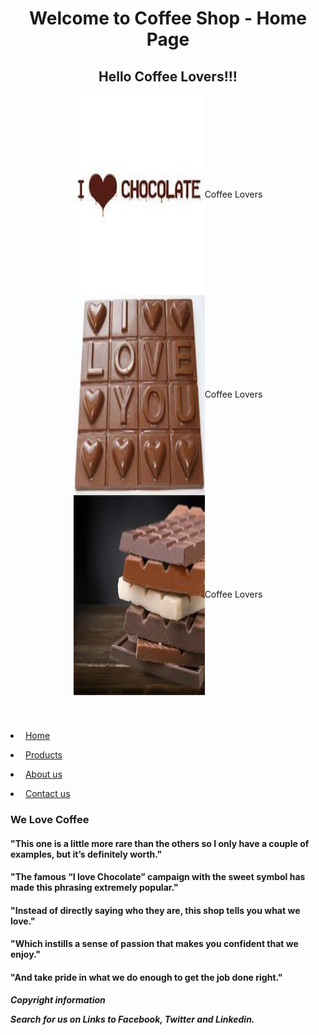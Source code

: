 <html lang="en">
<head>
	<title>Welcome to Coffee Shop Home Page</title>
	<meta charset="utf-8">
	<link rel="stylesheet" href="lv_chocostyles.css">
</head>
<body>
<div id="wrapper"> 
	<header>
		<h1>Welcome to Coffee Shop - Home Page</h1>
		<h2>Hello Coffee Lovers!!!</h2>
		<img style="vertical-align:middle" src="choc1.jpg" class="floatcenter" alt="Coffee Lovers" width="210" height="320"><span style="">Coffee Lovers</span>
	    <img style="vertical-align:middle" src="choc2.jpg" class="floatcenter" alt="Coffee Lovers" width="210" height="320"><span style="">Coffee Lovers</span>
		<img style="vertical-align:middle" src="choc3.jpg" class="floatcenter" alt="Coffee Lovers" width="210" height="320"><span style="">Coffee Lovers</span>
	</header>
	<nav>
		<p><li>&nbsp;<a href="lv_proj_home.html">Home</a></li></p>
		<p><li>&nbsp;<a href="lv_proj_prod.html">Products</a></li></p>
		<p><li>&nbsp;<a href="lv_proj_about.html">About us</a></li></p>
		<p><li>&nbsp;<a href="lv_proj_contac.html">Contact us</a></li></p>
	</nav>
	<main>
		<div id="all main">
			<h3><p>We Love Coffee</p></h3>
			<h4>"This one is a little more rare than the others so I only have a couple of examples, but it’s definitely worth."</h4>
			<h4>"The famous “I love Chocolate” campaign with the sweet symbol has made this phrasing extremely popular."</h4>
			<h4>"Instead of directly saying who they are, this shop tells you what we love."
			<h4>"Which instills a sense of passion that makes you confident that we enjoy."</h4>
			<h4>"And take pride in what we do enough to get the job done right."</h4>
		</div><!--end all main-->
	</main>
	<footer>
		<h5>Copyright information
		<p>Search for us on Links to Facebook, Twitter and Linkedin.</p></h5>
	</footer>
	</div> <!-- wrapper--> 	
</body>
</html>
